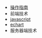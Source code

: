 
* [操作指南](guide)
*  前端技术
  * [javascript](前端/javascript/readme)
  * [echart](前端/echarts/readme.md)
* 服务器端技术
  

